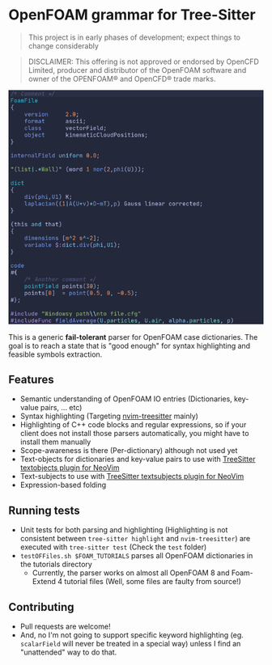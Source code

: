 # OpenFOAM grammar for Tree-Sitter

> This project is in early phases of development; expect things to change considerably

> DISCLAIMER:
> This offering is not approved or endorsed by OpenCFD Limited, producer and distributor
> of the OpenFOAM software and owner of the OPENFOAM®  and OpenCFD®  trade marks.

![OpenFOAM dictionary syntax highlighting](syntax-highlighting.png)

This is a generic **fail-tolerant** parser for OpenFOAM case dictionaries.
The goal is to reach a state that is "good enough" for syntax highlighting
and feasible symbols extraction.

## Features

- Semantic understanding of OpenFOAM IO entries (Dictionaries, key-value pairs, ... etc)
- Syntax highlighting (Targeting [nvim-treesitter](https://github.com/nvim-treesitter/nvim-treesitter) mainly)
- Highlighting of C++ code blocks and regular expressions, so if your client does not install
  those parsers automatically, you might have to install them manually
- Scope-awareness is there (Per-dictionary) although not used yet
- Text-objects for dictionaries and key-value pairs to use with 
  [TreeSitter textobjects plugin for NeoVim](https://github.com/nvim-treesitter/nvim-treesitter-textobjects)
- Text-subjects to use with [TreeSitter textsubjects plugin for NeoVim](https://github.com/RRethy/nvim-treesitter-textsubjects)
- Expression-based folding

## Running tests

- Unit tests for both parsing and highlighting (Highlighting is not consistent between `tree-sitter highlight`
  and `nvim-treesitter`) are executed with `tree-sitter test`
  (Check the `test` folder)
- `testOFFiles.sh $FOAM_TUTORIALS` parses all OpenFOAM dictionaries in the tutorials directory
    - Currently, the parser works on almost all OpenFOAM 8 and Foam-Extend 4 tutorial files
      (Well, some files are faulty from source!)

## Contributing

- Pull requests are welcome!
- And, no I'm not going to support specific keyword highlighting
  (eg. `scalarField` will never be treated in a special way) unless I find an "unattended"
  way to do that.
